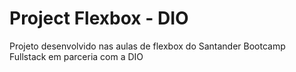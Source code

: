 # Project Flexbox - DIO
Projeto desenvolvido nas aulas de flexbox do Santander Bootcamp Fullstack em parceria com a DIO 
